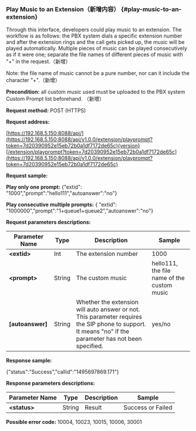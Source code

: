 ### Play Music to an Extension（新增内容） {#play-music-to-an-extension}

Through this interface, developers could play music to an extension. The workflow is as follows: the PBX system dials a specific extension number and after the extension rings and the call gets picked up, the music will be played automatically. Multiple pieces of music can be played consecutively as if it were one; separate the file names of different pieces of music with "+" in the request.（新增）

Note: the file name of music cannot be a pure number, nor can it include the character "+".（新增）

**Precondition:** all custom music used must be uploaded to the PBX system Custom Prompt list beforehand. （新增）

**Request method:** POST \(HTTPS\)

**Request address:**

[https://192.168.5.150:8088/api/](https://192.168.5.150:8088/api/v1.0.0/extension/playprompt?token=7d20390952e15eb72b0a1df7172de65c){version}[/extension/playprompt?token=7d20390952e15eb72b0a1df7172de65c](https://192.168.5.150:8088/api/v1.0.0/extension/playprompt?token=7d20390952e15eb72b0a1df7172de65c)

**Request sample:**

**Play only one prompt:** {"extid": "1000","prompt":"hello111","autoanswer":"no"}

**Play consecutive multiple prompts:** { "extid": "1000000","prompt":"1+queue1+queue2","autoanswer":"no"}

**Request parameters descriptions:**

| **Parameter Name** | **Type** | **Description** | **Sample** |
| --- | --- | --- | --- |
| **&lt;extid&gt;** | Int | The extension number | 1000 |
| **&lt;prompt&gt;** | String | The custom music | hello111, the file name of the custom music |
| **\[autoanswer\]** | String | Whether the extension will auto answer or not. This parameter requires the SIP phone to support. It means "no" if the parameter has not been specified. | yes/no |

**Response sample:**

{"status":"Success","callid":"1495697869.171"}

**Response parameters descriptions:**

| **Parameter Name** | **Type** | **Description** | **Sample** |
| --- | --- | --- | --- |
| **&lt;status&gt;** | String | Result | Success or Failed |

**Possible error code:** 10004, 10023, 10015, 10006, 30001

